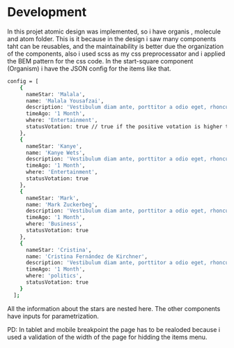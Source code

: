 # Development
In this projet atomic design was implemented, so i have organis , molecule and atom folder. This is it because in the design i saw many components taht can be reusables, and the maintainability is better due the organization of the components, also i used scss as my css preprocessator and i applied the BEM pattern for the css code. In the start-square component (Organism) i have the JSON config for the items like that.

```bash
config = [
    {
      nameStar: 'Malala',
      name: 'Malala Yousafzai',
      description: 'Vestibulum diam ante, porttitor a odio eget, rhoncus neque. Aenean eu velit libero.',
      timeAgo: '1 Month',
      where: 'Entertainment',
      statusVotation: true // true if the positive votation is higher thant the negative votes
    },
    {
      nameStar: 'Kanye',
      name: 'Kanye Wets',
      description: 'Vestibulum diam ante, porttitor a odio eget, rhoncus neque. Aenean eu velit libero.',
      timeAgo: '1 Month',
      where: 'Entertainment',
      statusVotation: true
    },
    {
      nameStar: 'Mark',
      name: 'Mark Zuckerbeg',
      description: 'Vestibulum diam ante, porttitor a odio eget, rhoncus neque. Aenean eu velit libero.',
      timeAgo: '1 Month',
      where: 'Business',
      statusVotation: true
    },
    {
      nameStar: 'Cristina',
      name: 'Cristina Fernández de Kirchner',
      description: 'Vestibulum diam ante, porttitor a odio eget, rhoncus neque. Aenean eu velit libero.',
      timeAgo: '1 Month',
      where: 'politics',
      statusVotation: true
    }
  ];
```
  All the information about the stars are nested here. The other components have inputs for parametrization.


  PD: In tablet and mobile breakpoint the page has to be realoded because i used a validation of the width of the page for hidding the items menu.